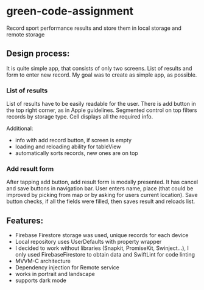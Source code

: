 # green-code-assignment

Record sport performance results and store them in local storage and remote storage 

## Design process: 

It is quite simple app, that consists of only two screens. List of results and form to enter new record. My goal was to create as simple app, as possible.

###  List of results
List of results have to be easily readable for the user. There is add button in the top right corner, as in Apple guidelines. Segmented control on top filters records by storage type. Cell displays all the required info. 

Additional:
 - info with add record button, if screen is empty
 - loading and reloading ability for tableView
 - automatically sorts records, new ones are on top

### Add result form
After tapping add button, add result form is modally presented. It has cancel and save buttons in navigation bar. User enters name, place (that could be improved by picking from map or by asking for users current location). Save button checks, if all the fields were filled, then saves result and reloads list.
    

## Features:

 - Firebase Firestore storage was used, unique records for each device 
 - Local repository uses UserDefaults with property wrapper
 - I decided to work without libraries (Snapkit, PromiseKit, Swinject...), I only used FirebaseFirestore to obtain data and SwiftLint for code linting
 - MVVM-C architecture
 - Dependency injection for Remote service
 - works in portrait and landscape
 - supports dark mode
